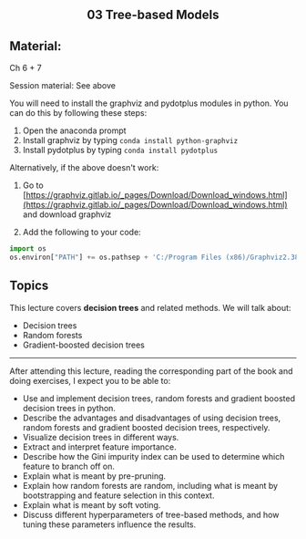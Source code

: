 <h2 align="center">03 Tree-based Models</h2>

## Material:
Ch 6 + 7

Session material: See above

You will need to install the graphviz and pydotplus modules in python. You can do this by following these steps:

1) Open the anaconda prompt  
2) Install graphviz by typing ```conda install python-graphviz```
3) Install pydotplus by typing ```conda install pydotplus```

Alternatively, if the above doesn't work:

1) Go to [https://graphviz.gitlab.io/_pages/Download/Download_windows.html](https://graphviz.gitlab.io/_pages/Download/Download_windows.html)  
   and download graphviz  

2) Add the following to your code:

```python
import os  
os.environ["PATH"] += os.pathsep + 'C:/Program Files (x86)/Graphviz2.38/bin/'
```

## Topics
This lecture covers **decision trees** and related methods. We will talk about:

- Decision trees
- Random forests
- Gradient-boosted decision trees

---

After attending this lecture, reading the corresponding part of the book and doing exercises, I expect you to be able to:

- Use and implement decision trees, random forests and gradient boosted decision trees in python.  
- Describe the advantages and disadvantages of using decision trees, random forests and gradient boosted decision trees, respectively.
- Visualize decision trees in different ways.
- Extract and interpret feature importance.
- Describe how the Gini impurity index can be used to determine which feature to branch off on.
- Explain what is meant by pre-pruning.
- Explain how random forests are random, including what is meant by bootstrapping and feature selection in this context.
- Explain what is meant by soft voting.
- Discuss different hyperparameters of tree-based methods, and how tuning these parameters influence the results.

